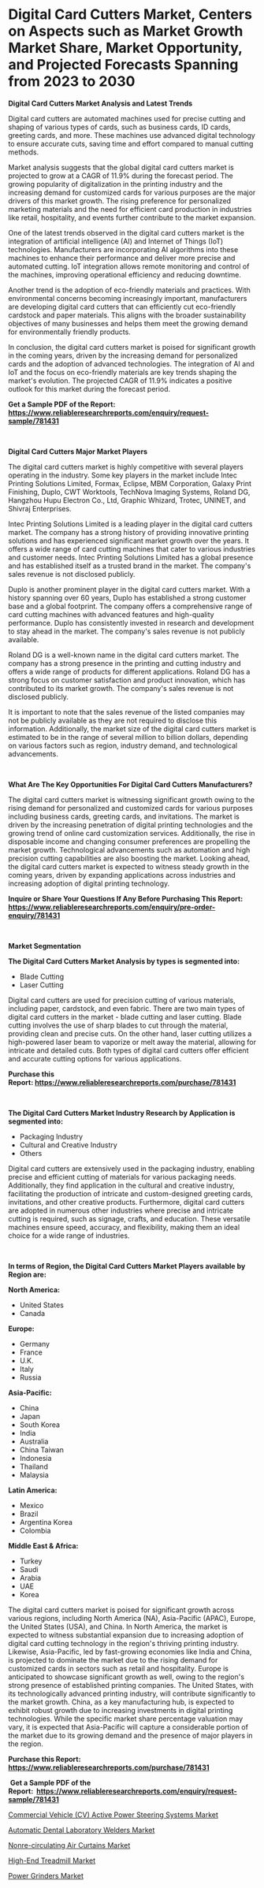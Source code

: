 <p><h1>Digital Card Cutters Market, Centers on Aspects such as Market Growth Market Share, Market Opportunity, and Projected Forecasts Spanning from 2023 to 2030</h1></p><p><strong>Digital Card Cutters Market Analysis and Latest Trends</strong></p>
<p><p>Digital card cutters are automated machines used for precise cutting and shaping of various types of cards, such as business cards, ID cards, greeting cards, and more. These machines use advanced digital technology to ensure accurate cuts, saving time and effort compared to manual cutting methods.</p><p>Market analysis suggests that the global digital card cutters market is projected to grow at a CAGR of 11.9% during the forecast period. The growing popularity of digitalization in the printing industry and the increasing demand for customized cards for various purposes are the major drivers of this market growth. The rising preference for personalized marketing materials and the need for efficient card production in industries like retail, hospitality, and events further contribute to the market expansion.</p><p>One of the latest trends observed in the digital card cutters market is the integration of artificial intelligence (AI) and Internet of Things (IoT) technologies. Manufacturers are incorporating AI algorithms into these machines to enhance their performance and deliver more precise and automated cutting. IoT integration allows remote monitoring and control of the machines, improving operational efficiency and reducing downtime.</p><p>Another trend is the adoption of eco-friendly materials and practices. With environmental concerns becoming increasingly important, manufacturers are developing digital card cutters that can efficiently cut eco-friendly cardstock and paper materials. This aligns with the broader sustainability objectives of many businesses and helps them meet the growing demand for environmentally friendly products.</p><p>In conclusion, the digital card cutters market is poised for significant growth in the coming years, driven by the increasing demand for personalized cards and the adoption of advanced technologies. The integration of AI and IoT and the focus on eco-friendly materials are key trends shaping the market's evolution. The projected CAGR of 11.9% indicates a positive outlook for this market during the forecast period.</p></p>
<p><strong>Get a Sample PDF of the Report:&nbsp; <a href="https://www.reliableresearchreports.com/enquiry/request-sample/781431">https://www.reliableresearchreports.com/enquiry/request-sample/781431</a></strong></p>
<p>&nbsp;</p>
<p><strong>Digital Card Cutters Major Market Players</strong></p>
<p><p>The digital card cutters market is highly competitive with several players operating in the industry. Some key players in the market include Intec Printing Solutions Limited, Formax, Eclipse, MBM Corporation, Galaxy Print Finishing, Duplo, CWT Worktools, TechNova Imaging Systems, Roland DG, Hangzhou Hupu Electron Co., Ltd, Graphic Whizard, Trotec, UNINET, and Shivraj Enterprises.</p><p>Intec Printing Solutions Limited is a leading player in the digital card cutters market. The company has a strong history of providing innovative printing solutions and has experienced significant market growth over the years. It offers a wide range of card cutting machines that cater to various industries and customer needs. Intec Printing Solutions Limited has a global presence and has established itself as a trusted brand in the market. The company's sales revenue is not disclosed publicly.</p><p>Duplo is another prominent player in the digital card cutters market. With a history spanning over 60 years, Duplo has established a strong customer base and a global footprint. The company offers a comprehensive range of card cutting machines with advanced features and high-quality performance. Duplo has consistently invested in research and development to stay ahead in the market. The company's sales revenue is not publicly available.</p><p>Roland DG is a well-known name in the digital card cutters market. The company has a strong presence in the printing and cutting industry and offers a wide range of products for different applications. Roland DG has a strong focus on customer satisfaction and product innovation, which has contributed to its market growth. The company's sales revenue is not disclosed publicly.</p><p>It is important to note that the sales revenue of the listed companies may not be publicly available as they are not required to disclose this information. Additionally, the market size of the digital card cutters market is estimated to be in the range of several million to billion dollars, depending on various factors such as region, industry demand, and technological advancements.</p></p>
<p>&nbsp;</p>
<p><strong>What Are The Key Opportunities For Digital Card Cutters Manufacturers?</strong></p>
<p><p>The digital card cutters market is witnessing significant growth owing to the rising demand for personalized and customized cards for various purposes including business cards, greeting cards, and invitations. The market is driven by the increasing penetration of digital printing technologies and the growing trend of online card customization services. Additionally, the rise in disposable income and changing consumer preferences are propelling the market growth. Technological advancements such as automation and high precision cutting capabilities are also boosting the market. Looking ahead, the digital card cutters market is expected to witness steady growth in the coming years, driven by expanding applications across industries and increasing adoption of digital printing technology.</p></p>
<p><strong>Inquire or Share Your Questions If Any Before Purchasing This Report: <a href="https://www.reliableresearchreports.com/enquiry/pre-order-enquiry/781431">https://www.reliableresearchreports.com/enquiry/pre-order-enquiry/781431</a></strong></p>
<p>&nbsp;</p>
<p><strong>Market Segmentation</strong></p>
<p><strong>The Digital Card Cutters Market Analysis by types is segmented into:</strong></p>
<p><ul><li>Blade Cutting</li><li>Laser Cutting</li></ul></p>
<p><p>Digital card cutters are used for precision cutting of various materials, including paper, cardstock, and even fabric. There are two main types of digital card cutters in the market - blade cutting and laser cutting. Blade cutting involves the use of sharp blades to cut through the material, providing clean and precise cuts. On the other hand, laser cutting utilizes a high-powered laser beam to vaporize or melt away the material, allowing for intricate and detailed cuts. Both types of digital card cutters offer efficient and accurate cutting options for various applications.</p></p>
<p><strong>Purchase this Report:&nbsp;<a href="https://www.reliableresearchreports.com/purchase/781431">https://www.reliableresearchreports.com/purchase/781431</a></strong></p>
<p>&nbsp;</p>
<p><strong>The Digital Card Cutters Market Industry Research by Application is segmented into:</strong></p>
<p><ul><li>Packaging Industry</li><li>Cultural and Creative Industry</li><li>Others</li></ul></p>
<p><p>Digital card cutters are extensively used in the packaging industry, enabling precise and efficient cutting of materials for various packaging needs. Additionally, they find application in the cultural and creative industry, facilitating the production of intricate and custom-designed greeting cards, invitations, and other creative products. Furthermore, digital card cutters are adopted in numerous other industries where precise and intricate cutting is required, such as signage, crafts, and education. These versatile machines ensure speed, accuracy, and flexibility, making them an ideal choice for a wide range of industries.</p></p>
<p>&nbsp;</p>
<p><strong>In terms of Region, the Digital Card Cutters Market Players available by Region are:</strong></p>
<p>
    <p> <strong> North America: </strong>
        <ul>
            <li>United States</li>
            <li>Canada</li>
        </ul>
        </p> 
    <p> <strong> Europe: </strong>
        <ul>
            <li>Germany</li>
            <li>France</li>
            <li>U.K.</li>
            <li>Italy</li>
            <li>Russia</li>
        </ul>
        </p> 
    <p> <strong> Asia-Pacific: </strong>
        <ul>
            <li>China</li>
            <li>Japan</li>
            <li>South Korea</li>
            <li>India</li>
            <li>Australia</li>
            <li>China Taiwan</li>
            <li>Indonesia</li>
            <li>Thailand</li>
            <li>Malaysia</li>
        </ul>
        </p> 
    <p> <strong> Latin America: </strong>
        <ul>
            <li>Mexico</li>
            <li>Brazil</li>
            <li>Argentina Korea</li>
            <li>Colombia</li>
        </ul>
        </p> 
    <p> <strong> Middle East & Africa: </strong>
        <ul>
            <li>Turkey</li>
            <li>Saudi</li>
            <li>Arabia</li>
            <li>UAE</li>
            <li>Korea</li>
        </ul>
    </p>
    </p>
<p><p>The digital card cutters market is poised for significant growth across various regions, including North America (NA), Asia-Pacific (APAC), Europe, the United States (USA), and China. In North America, the market is expected to witness substantial expansion due to increasing adoption of digital card cutting technology in the region's thriving printing industry. Likewise, Asia-Pacific, led by fast-growing economies like India and China, is projected to dominate the market due to the rising demand for customized cards in sectors such as retail and hospitality. Europe is anticipated to showcase significant growth as well, owing to the region's strong presence of established printing companies. The United States, with its technologically advanced printing industry, will contribute significantly to the market growth. China, as a key manufacturing hub, is expected to exhibit robust growth due to increasing investments in digital printing technologies. While the specific market share percentage valuation may vary, it is expected that Asia-Pacific will capture a considerable portion of the market due to its growing demand and the presence of major players in the region.</p></p>
<p><strong>Purchase this Report: <a href="https://www.reliableresearchreports.com/purchase/781431">https://www.reliableresearchreports.com/purchase/781431</a></strong></p>
<p>&nbsp;<strong>Get a Sample PDF of the Report:&nbsp;&nbsp;<a href="https://www.reliableresearchreports.com/enquiry/request-sample/781431">https://www.reliableresearchreports.com/enquiry/request-sample/781431</a></strong></p>
<p><strong></strong></p>
<p><p><a href="https://www.linkedin.com/pulse/commercial-vehicle-cv-active-power-steering-systems-market/">Commercial Vehicle (CV) Active Power Steering Systems Market</a></p><p><a href="https://github.com/ashepherd82/Market-Research-Report-List-1/blob/main/automatic-dental-laboratory-welders-market.md">Automatic Dental Laboratory Welders Market</a></p><p><a href="https://github.com/FassouRP/Market-Research-Report-List-1/blob/main/nonre-circulating-air-curtains-market.md">Nonre-circulating Air Curtains Market</a></p><p><a href="https://medium.com/@dashawnmoen/high-end-treadmill-market-the-key-to-successful-business-strategy-forecast-till-2030-ae5744ae63ea">High-End Treadmill Market</a></p><p><a href="https://www.linkedin.com/pulse/power-grinders-market-research-report-provides-thorough-industry/">Power Grinders Market</a></p></p>